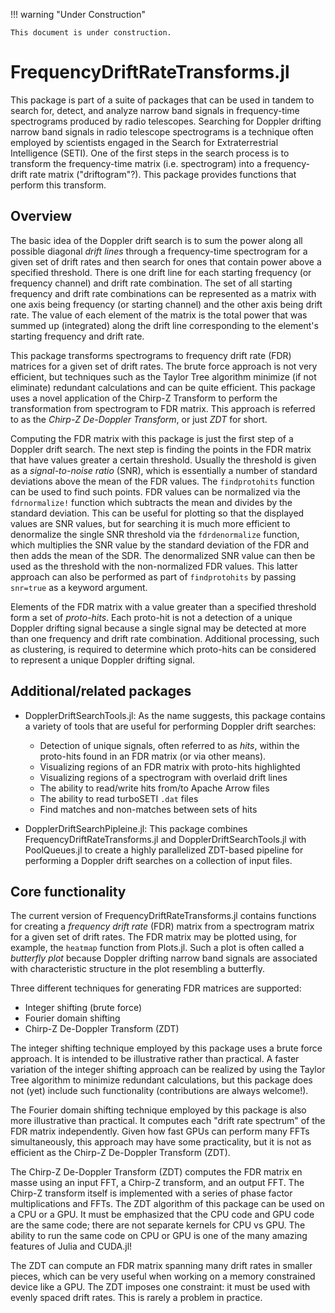 !!! warning "Under Construction"

    This document is under construction.

# FrequencyDriftRateTransforms.jl

This package is part of a suite of packages that can be used in tandem to search
for, detect, and analyze narrow band signals in frequency-time spectrograms
produced by radio telescopes.  Searching for Doppler drifting narrow band
signals in radio telescope spectrograms is a technique often employed by
scientists engaged in the Search for Extraterrestrial Intelligence (SETI).
One of the first steps in the search process is to transform the frequency-time
matrix (i.e. spectrogram) into a frequency-drift rate matrix ("driftogram"?).
This package provides functions that perform this transform.

## Overview

The basic idea of the Doppler drift search is to sum the power along all
possible diagonal *drift lines* through a frequency-time spectrogram for a given
set of drift rates and then search for ones that contain power above a
specified threshold.  There is one drift line for each starting frequency (or
frequency channel) and drift rate combination.  The set of all starting
frequency and drift rate combinations can be represented as a matrix with one
axis being frequency (or starting channel) and the other axis being drift rate.
The value of each element of the matrix is the total power that was summed up
(integrated) along the drift line corresponding to the element's starting
frequency and drift rate.

This package transforms spectrograms to frequency drift rate (FDR) matrices for
a given set of drift rates.  The brute force approach is not very efficient, but
techniques such as the Taylor Tree algorithm minimize (if not eliminate)
redundant calculations and can be quite efficient.  This package uses a novel
application of the Chirp-Z Transform to perform the transformation from
spectrogram to FDR matrix.  This approach is referred to as the *Chirp-Z
De-Doppler Transform*, or just *ZDT* for short.

Computing the FDR matrix with this package is just the first step of a Doppler
drift search.  The next step is finding the points in the FDR matrix that have
values greater a certain threshold.  Usually the threshold is given as a
*signal-to-noise ratio* (SNR), which is essentially a number of standard
deviations above the mean of the FDR values.  The `findprotohits` function can
be used to find such points.  FDR values can be normalized via the
`fdrnormalize!` function which subtracts the mean and divides by the standard
deviation.  This can be useful for plotting so that the displayed values are SNR
values, but for searching it is much more efficient to denormalize the single
SNR threshold via the `fdrdenormalize` function, which multiplies the SNR value
by the standard deviation of the FDR and then adds the mean of the SDR.  The
denormalized SNR value can then be used as the threshold with the non-normalized
FDR values.  This latter approach can also be performed as part of
`findprotohits` by passing `snr=true` as a keyword argument.

Elements of the FDR matrix with a value greater than a specified threshold form
a set of *proto-hits*.  Each proto-hit is not a detection of a unique Doppler
drifting signal because a single signal may be detected at more than one
frequency and drift rate combination.  Additional processing, such as
clustering, is required to determine which proto-hits can be considered to
represent a unique Doppler drifting signal.

## Additional/related packages

* DopplerDriftSearchTools.jl: As the name suggests, this package contains a
  variety of tools that are useful for performing Doppler drift searches:

  - Detection of unique signals, often referred to as *hits*, within the
    proto-hits found in an FDR matrix (or via other means).
  - Visualizing regions of an FDR matrix with proto-hits highlighted
  - Visualizing regions of a spectrogram with overlaid drift lines
  - The ability to read/write hits from/to Apache Arrow files
  - The ability to read turboSETI `.dat` files
  - Find matches and non-matches between sets of hits

* DopplerDriftSearchPipleine.jl: This package combines
  FrequencyDriftRateTransforms.jl and DopplerDriftSearchTools.jl with
  PoolQueues.jl to create a highly parallelized ZDT-based pipeline for
  performing a Doppler drift searches on a collection of input files.

## Core functionality

The current version of FrequencyDriftRateTransforms.jl contains functions for
creating a *frequency drift rate* (FDR) matrix from a spectrogram matrix for a
given set of drift rates.  The FDR matrix may be plotted using, for example, the
`heatmap` function from Plots.jl.  Such a plot is often called a *butterfly
plot* because Doppler drifting narrow band signals are associated with
characteristic structure in the plot resembling a butterfly.

Three different techniques for generating FDR matrices are supported:

- Integer shifting (brute force)
- Fourier domain shifting
- Chirp-Z De-Doppler Transform (ZDT)

The integer shifting technique employed by this package uses a brute force
approach.  It is intended to be illustrative rather than practical.  A faster
variation of the integer shifting approach can be realized by using the Taylor
Tree algorithm to minimize redundant calculations, but this package does not
(yet) include such functionality (contributions are always welcome!).

The Fourier domain shifting technique employed by this package is also more
illustrative than practical.  It computes each "drift rate spectrum" of the FDR
matrix independently.  Given how fast GPUs can perform many FFTs simultaneously,
this approach may have some practicality, but it is not as efficient as the
Chirp-Z De-Doppler Transform (ZDT).

The Chirp-Z De-Doppler Transform (ZDT) computes the FDR matrix en masse using
an input FFT, a Chirp-Z transform, and an output FFT.  The Chirp-Z transform
itself is implemented with a series of phase factor multiplications and FFTs.
The ZDT algorithm of this package can be used on a CPU or a GPU.  It must be
emphasized that the CPU code and GPU code are the same code; there are not
separate kernels for CPU vs GPU.  The ability to run the same code on CPU or GPU
is one of the many amazing features of Julia and CUDA.jl!

The ZDT can compute an FDR matrix spanning many drift rates in smaller pieces,
which can be very useful when working on a memory constrained device like a
GPU.  The ZDT imposes one constraint: it must be used with evenly spaced drift
rates.  This is rarely a problem in practice.
